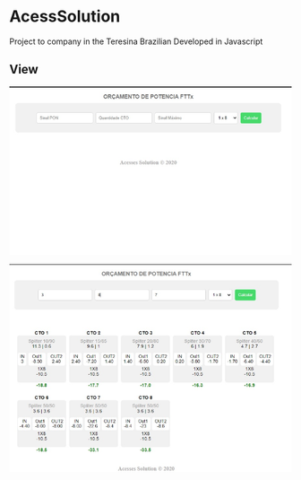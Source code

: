 # AcessSolution
Project to company in the Teresina Brazilian
Developed in Javascript

## View 

![img1](https://github.com/danrleyney2210/AcessSolution/blob/main/imagem/img1.jpg)

![img1](https://github.com/danrleyney2210/AcessSolution/blob/main/imagem/img2.jpg)


